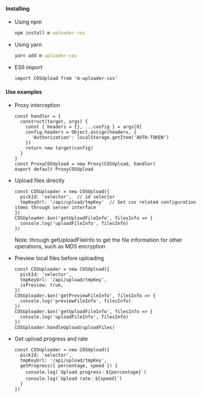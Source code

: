 #### Installing
* Using npm
  ```cmd
  npm install m-uploader-cos
  ```

* Using yarn
  ```cmd
  yarn add m-uploader-cos
  ```

* ES6 import
  ```JS
  import COSUpload from 'm-uploader-cos'
  ```

#### Use examples
* Proxy interception
  ```JS
  const handler = {
    construct(target, args) {
      const { headers = {}, ...config } = args[0]
      config.headers = Object.assign(headers, {
        'Authorization': localStorage.getItem('AUTH-TOKEN')
      })
      return new target(config)
    }
  }
  const ProxyCOSUpload = new Proxy(COSUpload, handler)
  export default ProxyCOSUpload
  ```

* Upload files directly
  ```JS
  const COSUploader = new COSUpload({
    pickId: 'selector',  // id selector
    tmpKeyUrl: '/api/upload/tmpKey'  // Get cos related configuration items through server interface
  })
  COSUploader.$on('getUploadFileInfo', filesInfo => {
    console.log('uploadFileInfo', filesInfo)
  })
  ```
  Note: through getUploadFileInfo to get the file information for other operations, such as MD5 encryption

* Preview local files before uploading
  ```JS
  const COSUploader = new COSUpload({
    pickId: 'selector',
    tmpKeyUrl: '/api/upload/tmpKey',
    isPreview: true,
  })
  COSUploader.$on('getPreviewFileInfo', filesInfo => {
    console.log('previewFileInfo', filesInfo)
  })
  COSUploader.$on('getUploadFileInfo', filesInfo => {
    console.log('uploadFileInfo', filesInfo)
  })
  COSUploader.handleUpload(uploadFiles)
  ```

* Get upload progress and rate
  ```JS
  const COSUploader = new COSUpload({
    pickId: 'selector',
    tmpKeyUrl: '/api/upload/tmpKey',
    getProgress({ percentage, speed }) {
      console.log(`Upload progress：${percentage}`)
      console.log(`Upload rate：${speed}`)
    }
  })
  ```

